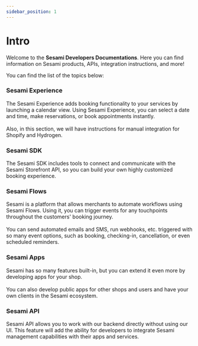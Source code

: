```yaml
---
sidebar_position: 1
---
```


# Intro

Welcome to the **Sesami Developers Documentations**. Here you can find information on Sesami products, APIs, integration instructions, and more!

You can find the list of the topics below:

### Sesami Experience

The Sesami Experience adds booking functionality to your services by launching a calendar view. Using Sesami Experience, you can select a date and time, make reservations, or book appointments instantly.<br></br>
Also, in this section, we will have instructions for manual integration for Shopify and Hydrogen.

### Sesami SDK

The Sesami SDK includes tools to connect and communicate with the Sesami Storefront API, so you can build your own highly customized booking experience.

### Sesami Flows

Sesami is a platform that allows merchants to automate workflows using Sesami Flows. Using it, you can trigger events for any touchpoints throughout the customers' booking journey.<br></br>
You can send automated emails and SMS, run webhooks, etc. triggered with so many event options, such as booking, checking-in, cancellation, or even scheduled reminders.

### Sesami Apps

Sesami has so many features built-in, but you can extend it even more by developing apps for your shop.<br></br>
You can also develop public apps for other shops and users and have your own clients in the Sesami ecosystem.

### Sesami API

Sesami API allows you to work with our backend directly without using our UI. This feature will add the ability for developers to integrate Sesami management capabilities with their apps and services.
